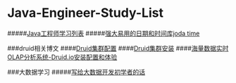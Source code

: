 # Java-Engineer-Study-List

#####[Java工程师学习列表](https://p.rogram.me/java.study.list/)
#####[强大易用的日期和时间库joda time](http://persevere.iteye.com/blog/1755237)


###druid相关博文
####[Druid集群配置](http://blog.csdn.net/fenghuibian/article/details/53216141)
####[Druid集群安装](http://dongguo.me/blog/2015/03/02/druid-cluster-setup/)
####[海量数据实时OLAP分析系统-Druid.io安装配置和体验](http://lxw1234.com/archives/2015/11/554.htm)


###大数据学习
#####[写给大数据开发初学者的话](http://lxw1234.com/archives/2016/11/782.htm)
